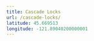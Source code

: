 ```yaml
---
title: Cascade Locks
url: /cascade-locks/
latitude: 45.669513
longitude: -121.89040200000001
---
```

